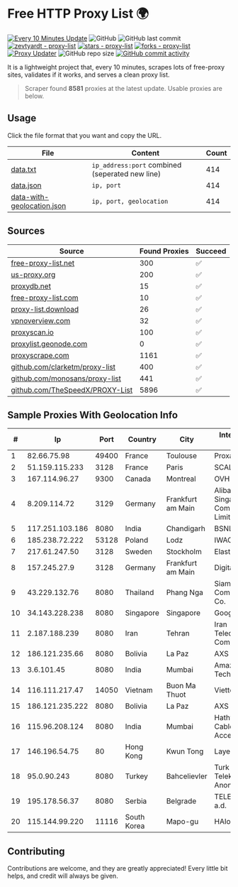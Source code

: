 
# Free HTTP Proxy List 🌍

[![Every 10 Minutes Update](https://github.com/mertguvencli/http-proxy-list/actions/workflows/main.yml/badge.svg?branch=main)](https://github.com/mertguvencli/http-proxy-list/actions/workflows/main.yml)
![GitHub](https://img.shields.io/github/license/mertguvencli/http-proxy-list)
![GitHub last commit](https://img.shields.io/github/last-commit/mertguvencli/http-proxy-list)
[![zevtyardt - proxy-list](https://img.shields.io/static/v1?label=zevtyardt&message=proxy-list&color=blue&logo=github)](https://github.com/zevtyardt/proxy-list "Go to GitHub repo")
[![stars - proxy-list](https://img.shields.io/github/stars/zevtyardt/proxy-list?style=social)](https://github.com/zevtyardt/proxy-list)
[![forks - proxy-list](https://img.shields.io/github/forks/zevtyardt/proxy-list?style=social)](https://github.com/zevtyardt/proxy-list)
[![Proxy Updater](https://github.com/zevtyardt/proxy-list/workflows/Proxy%20Updater/badge.svg)](https://github.com/zevtyardt/proxy-list/actions?query=workflow:"Proxy+Updater")
![GitHub repo size](https://img.shields.io/github/repo-size/zevtyardt/proxy-list)
[![GitHub commit activity](https://img.shields.io/github/commit-activity/m/zevtyardt/proxy-list?logo=commits)](https://github.com/zevtyardt/proxy-list/commits/main)

It is a lightweight project that, every 10 minutes, scrapes lots of free-proxy sites, validates if it works, and serves a clean proxy list.

> Scraper found **8581** proxies at the latest update. Usable proxies are below.

## Usage

Click the file format that you want and copy the URL.

|File|Content|Count|
|----|-------|-----|
|[data.txt](https://raw.githubusercontent.com/mertguvencli/http-proxy-list/main/proxy-list/data.txt)|`ip_address:port` combined (seperated new line)|414|
|[data.json](https://raw.githubusercontent.com/mertguvencli/http-proxy-list/main/proxy-list/data.json)|`ip, port`|414|
|[data-with-geolocation.json](https://raw.githubusercontent.com/mertguvencli/http-proxy-list/main/proxy-list/data-with-geolocation.json)|`ip, port, geolocation`|414|

## Sources

|Source|Found Proxies|Succeed|
|------|-------------|-------|
|[free-proxy-list.net](https://free-proxy-list.net)|300|✅|
|[us-proxy.org](https://www.us-proxy.org)|200|✅|
|[proxydb.net](http://proxydb.net)|15|✅|
|[free-proxy-list.com](https://free-proxy-list.com/?page=&port=&type%5B%5D=http&type%5B%5D=https&up_time=0&search=Search)|10|✅|
|[proxy-list.download](https://www.proxy-list.download/HTTP)|26|✅|
|[vpnoverview.com](https://vpnoverview.com/privacy/anonymous-browsing/free-proxy-servers)|32|✅|
|[proxyscan.io](https://www.proxyscan.io)|100|✅|
|[proxylist.geonode.com](https://proxylist.geonode.com/api/proxy-list?limit=300&page=1&sort_by=lastChecked&sort_type=desc&protocols=http,https)|0|✅|
|[proxyscrape.com](https://api.proxyscrape.com/v2/?request=displayproxies&protocol=http&timeout=10000&country=all&ssl=all&anonymity=all)|1161|✅|
|[github.com/clarketm/proxy-list](https://raw.githubusercontent.com/clarketm/proxy-list/master/proxy-list-raw.txt)|400|✅|
|[github.com/monosans/proxy-list](https://raw.githubusercontent.com/monosans/proxy-list/main/proxies/http.txt)|441|✅|
|[github.com/TheSpeedX/PROXY-List](https://raw.githubusercontent.com/TheSpeedX/PROXY-List/master/http.txt)|5896|✅|


## Sample Proxies With Geolocation Info

|#|Ip|Port|Country|City|Internet Service Provider|
|-|--|----|-------|----|-------------------------|
|1|82.66.75.98|49400|France|Toulouse|Proxad / Free SAS|
|2|51.159.115.233|3128|France|Paris|SCALEWAY|
|3|167.114.96.27|9300|Canada|Montreal|OVH SAS|
|4|8.209.114.72|3129|Germany|Frankfurt am Main|Alibaba.com Singapore E-Commerce Private Limited|
|5|117.251.103.186|8080|India|Chandigarh|BSNL Internet|
|6|185.238.72.222|53128|Poland|Lodz|IWACOM Sp. z o.o.|
|7|217.61.247.50|3128|Sweden|Stockholm|Elastx AB|
|8|157.245.27.9|3128|Germany|Frankfurt am Main|DigitalOcean, LLC|
|9|43.229.132.76|8080|Thailand|Phang Nga|Siamdata Communication Co.|
|10|34.143.228.238|8080|Singapore|Singapore|Google LLC|
|11|2.187.188.239|8080|Iran|Tehran|Iran Telecommunication Company PJS|
|12|186.121.235.66|8080|Bolivia|La Paz|AXS Bolivia S. A.|
|13|3.6.101.45|8080|India|Mumbai|Amazon Technologies Inc|
|14|116.111.217.47|14050|Vietnam|Buon Ma Thuot|Viettel Corporation|
|15|186.121.235.222|8080|Bolivia|La Paz|AXS Bolivia S. A.|
|16|115.96.208.124|8080|India|Mumbai|Hathway IP over Cable Internet Access|
|17|146.196.54.75|80|Hong Kong|Kwun Tong|Layerstack Limited|
|18|95.0.90.243|8080|Turkey|Bahcelievler|Turk Telekomunikasyon Anonim Sirketi|
|19|195.178.56.37|8080|Serbia|Belgrade|TELEKOM SRBIJA a.d.|
|20|115.144.99.220|11116|South Korea|Mapo-gu|HAIonNet|



## Contributing

Contributions are welcome, and they are greatly appreciated! Every
little bit helps, and credit will always be given.


